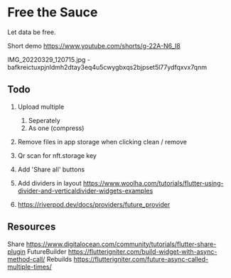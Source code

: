 # Free the Sauce
Let data be free.

Short demo
https://www.youtube.com/shorts/g-22A-N6_I8

IMG_20220329_120715.jpg - bafkreictuxpjnldmh2dtay3eq4u5cwygbxqs2bjpset5l77ydfqxvx7qnm
## Todo
1. Upload multiple  
    1. Seperately
    1. As one (compress)
1. Remove files in app storage when clicking clean / remove
1. Qr scan for nft.storage key
1. Add 'Share all' buttons
1. Add dividers in layout https://www.woolha.com/tutorials/flutter-using-divider-and-verticaldivider-widgets-examples


1. https://riverpod.dev/docs/providers/future_provider

## Resources
Share
https://www.digitalocean.com/community/tutorials/flutter-share-plugin
FutureBuilder
https://flutterigniter.com/build-widget-with-async-method-call/
Rebuilds
https://flutterigniter.com/future-async-called-multiple-times/